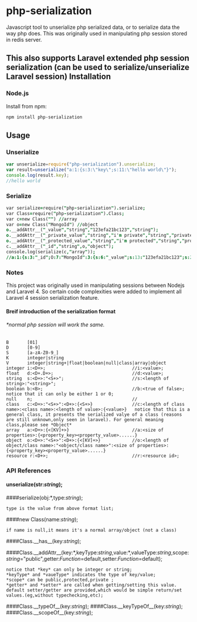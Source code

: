  php-serialization
==================
Javascript tool to unserialize php serialized data, or to serialize data the way php does. This was originally used in manipulating php session stored in redis server.

This also supports Laravel extended php session serialization (can be used to serialize/unserialize Laravel session)
Installation
------------

### Node.js

Install from npm:
```sh
npm install php-serialization
```

Usage
-----
### Unserialize
```js
var unserialize=require("php-serialization").unserialize;
var result=unserialize("a:1:{s:3:\"key\";s:11:\"hello world\"}");
console.log(result.key);
//hello world
```

### Serialize
```j
var serialize=require("php-serialization").serialize;
var Class=require("php-serialization").Class;
var c=new Class("") //array
var o=new Class("MongoId") //object
o.__addAttr__("_value","string","123efa21bc123","string");
o.__addAttr__("_private_value","string","i'm private","string","private");
o.__addAttr__("_protected_value","string","i'm protected","string","protected");
c.__addAttr__("_id","string",o,"object");
console.log(serialize(c,"array"));
//a:1:{s:3:"_id";O:7:"MongoId":3:{s:6:"_value";s:13:"123efa21bc123";s:23:"MongoId_private_value";s:11:"i'm private";s:19:"*_protected_value";s:13:"i'm protected";}}
```

### Notes

This project was originally used in manipulating sessions between Nodejs and Laravel 4. So certain code complexities were added to implement all Laravel 4 session serialization feature.

#### Breif introduction of the serialization format
######     *normal php session will work the same.

```
B       [01]
D       [0-9]
S       [a-zA-Z0-9_]
K       integer|string
V       integer|string+|float|boolean|null|class|array|object
integer i:<D+>;                                 //i:<value>;
float   d:<D+.D+>;                              //d:<value>;
string  s:<D+>:"<S+>";                          //s:<length of string>:"<string>";
boolean b:<B>;                                  //b:<true of false>; notice that it can only be either 1 or 0;
null    n;                                      //
class   c:<D+>:"<S+>":<D+>:{<S+>}               //c:<length of class name>:<class name>:<length of value>:{<value>}   notice that this is a general class, it presents the serialized valye of a class (reasons are still unknown,only seen in laravel). For general meaning class,please see *Object*
array   a:<D+>:{<[KV]+>}                        //a:<size of properties>:{<property_key><property_value>......}
object  o:<D+>:"<S+>":<D+>:{<[KV]+>}            //o:<length of object/class name>:"<object/class name>":<size of properties>:{<property_key><property_value>......}
resource r:<D+>;                                //r:<resource id>;
```

### API References
#### unserialize(str:*string*);            
####serialize(obj:\*,type:*string*);   
```
type is the value from above format list;
```
####new Class(name:*string*); 
```
if name is null,it means it's a normal array/object (not a class)
```
####Class.\_\_has\_\_(key:*string*);

####Class.\_\_addAttr\_\_(key:\*,keyType:*string*,value:\*,valueType:*string*,scope:*string*="public",getter:*Function*=default,setter:*Function*=default);
```
notice that *key* can only be integer or string;
*keyType* and *vaueType* indicates the type of key/value;
*scope* can be public,protected,private ;
*getter* and *setter* are called when getting/setting this value. default setter/getter are provided,which would be simple return/set values.(eg,without typechecking,etc);
```
####Class.\_\_typeOf\_\_(key:*string*);
####Class.\_\_keyTypeOf\_\_(key:*string*);
####Class.\_\_scopeOf\_\_(key:*string*);


